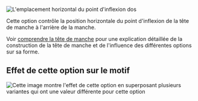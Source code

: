 ![L'emplacement horizontal du point d'inflexion dos](./sleevecapbackfactorx.svg)

Cette option contrôle la position horizontale du point d'inflexion de la tête de manche à l'arrière de la manche.

<Tip>

Voir [comprendre la tête de manche](/docs/patterns/brian/options#understanding-the-sleevecap) pour une explication détaillée de la construction de la tête de manche et de l'influence des différentes options sur sa forme.

</Tip>

## Effet de cette option sur le motif

![Cette image montre l'effet de cette option en superposant plusieurs variantes qui ont une valeur différente pour cette option](simone_sleevecapbackfactorx_sample.svg "Effet de cette option sur le motif")
